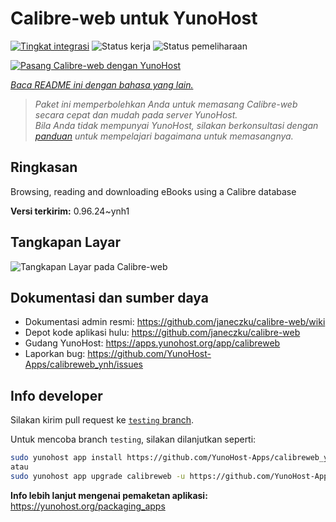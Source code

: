 <!--
N.B.: README ini dibuat secara otomatis oleh <https://github.com/YunoHost/apps/tree/master/tools/readme_generator>
Ini TIDAK boleh diedit dengan tangan.
-->

# Calibre-web untuk YunoHost

[![Tingkat integrasi](https://dash.yunohost.org/integration/calibreweb.svg)](https://ci-apps.yunohost.org/ci/apps/calibreweb/) ![Status kerja](https://ci-apps.yunohost.org/ci/badges/calibreweb.status.svg) ![Status pemeliharaan](https://ci-apps.yunohost.org/ci/badges/calibreweb.maintain.svg)

[![Pasang Calibre-web dengan YunoHost](https://install-app.yunohost.org/install-with-yunohost.svg)](https://install-app.yunohost.org/?app=calibreweb)

*[Baca README ini dengan bahasa yang lain.](./ALL_README.md)*

> *Paket ini memperbolehkan Anda untuk memasang Calibre-web secara cepat dan mudah pada server YunoHost.*  
> *Bila Anda tidak mempunyai YunoHost, silakan berkonsultasi dengan [panduan](https://yunohost.org/install) untuk mempelajari bagaimana untuk memasangnya.*

## Ringkasan

Browsing, reading and downloading eBooks using a Calibre database

**Versi terkirim:** 0.96.24~ynh1

## Tangkapan Layar

![Tangkapan Layar pada Calibre-web](./doc/screenshots/screenshot.png)

## Dokumentasi dan sumber daya

- Dokumentasi admin resmi: <https://github.com/janeczku/calibre-web/wiki>
- Depot kode aplikasi hulu: <https://github.com/janeczku/calibre-web>
- Gudang YunoHost: <https://apps.yunohost.org/app/calibreweb>
- Laporkan bug: <https://github.com/YunoHost-Apps/calibreweb_ynh/issues>

## Info developer

Silakan kirim pull request ke [`testing` branch](https://github.com/YunoHost-Apps/calibreweb_ynh/tree/testing).

Untuk mencoba branch `testing`, silakan dilanjutkan seperti:

```bash
sudo yunohost app install https://github.com/YunoHost-Apps/calibreweb_ynh/tree/testing --debug
atau
sudo yunohost app upgrade calibreweb -u https://github.com/YunoHost-Apps/calibreweb_ynh/tree/testing --debug
```

**Info lebih lanjut mengenai pemaketan aplikasi:** <https://yunohost.org/packaging_apps>
